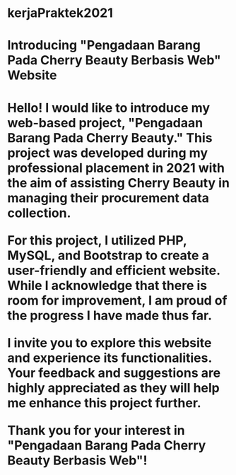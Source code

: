 # kerjaPraktek2021
<h1>Introducing "Pengadaan Barang Pada Cherry Beauty Berbasis Web" Website<h1>

Hello! I would like to introduce my web-based project, "Pengadaan Barang Pada Cherry Beauty." This project was developed during my professional placement in 2021 with the aim of assisting Cherry Beauty in managing their procurement data collection.

For this project, I utilized PHP, MySQL, and Bootstrap to create a user-friendly and efficient website. While I acknowledge that there is room for improvement, I am proud of the progress I have made thus far.

I invite you to explore this website and experience its functionalities. Your feedback and suggestions are highly appreciated as they will help me enhance this project further.

Thank you for your interest in "Pengadaan Barang Pada Cherry Beauty Berbasis Web"!



